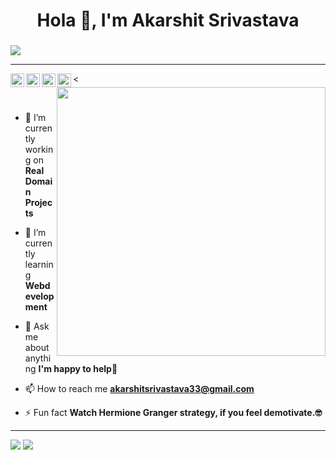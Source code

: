 



<h1 align="center">Hola 👋, I'm Akarshit Srivastava</h1>
<h3 align="center"></h3>
<img src="https://media.giphy.com/media/pI2paNxecnUNW/giphy.gif"/>

<!-- 
<img src="https://cdn.rawgit.com/sindresorhus/awesome/d7305f38d29fed78fa85652e3a63e154dd8e8829/media/badge.svg" alt="Awesome Badge"/> -->

------
<a href="https://www.linkedin.com/in/akarshit-srivastava-33437a168/">
  <img align="left" alt="Akarshit's LinkedIn" width="22px" src="https://cdn.jsdelivr.net/npm/simple-icons@v3/icons/linkedin.svg" />
</a>
<a href="https://www.instagram.com/akarshit_26/">
  <img align="left" alt="Akarshit's Instagram" width="22px" src="https://cdn.jsdelivr.net/npm/simple-icons@v3/icons/instagram.svg" />
</a>
<a href="https://www.facebook.com/">
  <img align="left" alt="Akarshit's Facebook" width="22px" src="https://cdn.jsdelivr.net/npm/simple-icons@3.0.1/icons/facebook.svg" />
</a> 
<a href="https://twitter.com/">
  <img align="left" alt="Akarshit's Twitter" width="22px" src="https://cdn.jsdelivr.net/npm/simple-icons@3.2.0/icons/twitter.svg" />
</a> 

<<img src="https://media.giphy.com/media/tMpLYisyKhE9q/giphy.gif"
 width="430" align='right'/>

<br/>

- 🔭 I’m currently working on **Real Domain Projects**

- 🌱 I’m currently learning **Webdevelopment**



<!-- - 👯 I’m looking to collaborate on **developing a Full Stack project** -->

- 💬 Ask me about anything **I'm happy to help🤝**

- 📫 How to reach me **akarshitsrivastava33@gmail.com**

- ⚡ Fun fact **Watch Hermione Granger strategy, if you feel demotivate.🤓**
------
<img src="https://github-readme-stats.vercel.app/api?username=akarshit2001&show_icons=true&theme=blue-green&?count_private=true">
<IMG SRC="https://github-readme-stats.vercel.app/api/top-langs/?username=akarshit2001&theme=blue-green&&layout=compact">
  
